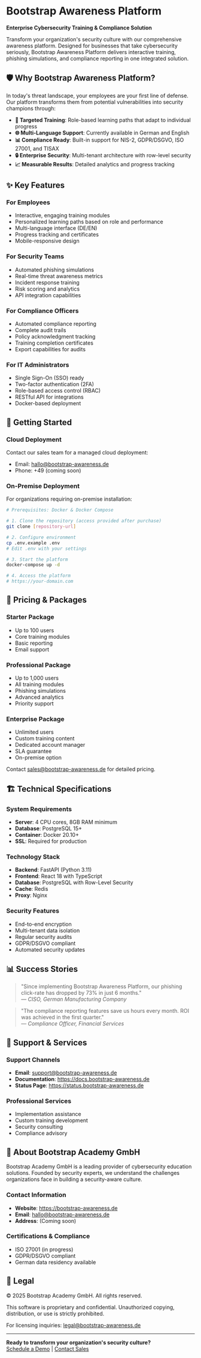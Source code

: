 # Bootstrap Awareness Platform

**Enterprise Cybersecurity Training & Compliance Solution**

Transform your organization's security culture with our comprehensive awareness platform. Designed for businesses that take cybersecurity seriously, Bootstrap Awareness Platform delivers interactive training, phishing simulations, and compliance reporting in one integrated solution.

## 🛡️ Why Bootstrap Awareness Platform?

In today's threat landscape, your employees are your first line of defense. Our platform transforms them from potential vulnerabilities into security champions through:

- **🎯 Targeted Training**: Role-based learning paths that adapt to individual progress
- **🌐 Multi-Language Support**: Currently available in German and English
- **📊 Compliance Ready**: Built-in support for NIS-2, GDPR/DSGVO, ISO 27001, and TISAX
- **🔒 Enterprise Security**: Multi-tenant architecture with row-level security
- **📈 Measurable Results**: Detailed analytics and progress tracking

## ✨ Key Features

### For Employees
- Interactive, engaging training modules
- Personalized learning paths based on role and performance
- Multi-language interface (DE/EN)
- Progress tracking and certificates
- Mobile-responsive design

### For Security Teams
- Automated phishing simulations
- Real-time threat awareness metrics
- Incident response training
- Risk scoring and analytics
- API integration capabilities

### For Compliance Officers
- Automated compliance reporting
- Complete audit trails
- Policy acknowledgment tracking
- Training completion certificates
- Export capabilities for audits

### For IT Administrators
- Single Sign-On (SSO) ready
- Two-factor authentication (2FA)
- Role-based access control (RBAC)
- RESTful API for integrations
- Docker-based deployment

## 🚀 Getting Started

### Cloud Deployment
Contact our sales team for a managed cloud deployment:
- Email: hallo@bootstrap-awareness.de
- Phone: +49 (coming soon)

### On-Premise Deployment
For organizations requiring on-premise installation:

```bash
# Prerequisites: Docker & Docker Compose

# 1. Clone the repository (access provided after purchase)
git clone [repository-url]

# 2. Configure environment
cp .env.example .env
# Edit .env with your settings

# 3. Start the platform
docker-compose up -d

# 4. Access the platform
# https://your-domain.com
```

## 💼 Pricing & Packages

### Starter Package
- Up to 100 users
- Core training modules
- Basic reporting
- Email support

### Professional Package
- Up to 1,000 users
- All training modules
- Phishing simulations
- Advanced analytics
- Priority support

### Enterprise Package
- Unlimited users
- Custom training content
- Dedicated account manager
- SLA guarantee
- On-premise option

Contact sales@bootstrap-awareness.de for detailed pricing.

## 🏗️ Technical Specifications

### System Requirements
- **Server**: 4 CPU cores, 8GB RAM minimum
- **Database**: PostgreSQL 15+
- **Container**: Docker 20.10+
- **SSL**: Required for production

### Technology Stack
- **Backend**: FastAPI (Python 3.11)
- **Frontend**: React 18 with TypeScript
- **Database**: PostgreSQL with Row-Level Security
- **Cache**: Redis
- **Proxy**: Nginx

### Security Features
- End-to-end encryption
- Multi-tenant data isolation
- Regular security audits
- GDPR/DSGVO compliant
- Automated security updates

## 📊 Success Stories

> "Since implementing Bootstrap Awareness Platform, our phishing click-rate has dropped by 73% in just 6 months."  
> — *CISO, German Manufacturing Company*

> "The compliance reporting features save us hours every month. ROI was achieved in the first quarter."  
> — *Compliance Officer, Financial Services*

## 🤝 Support & Services

### Support Channels
- **Email**: support@bootstrap-awareness.de
- **Documentation**: https://docs.bootstrap-awareness.de
- **Status Page**: https://status.bootstrap-awareness.de

### Professional Services
- Implementation assistance
- Custom training development
- Security consulting
- Compliance advisory

## 🏢 About Bootstrap Academy GmbH

Bootstrap Academy GmbH is a leading provider of cybersecurity education solutions. Founded by security experts, we understand the challenges organizations face in building a security-aware culture.

### Contact Information
- **Website**: https://bootstrap-awareness.de
- **Email**: hallo@bootstrap-awareness.de
- **Address**: (Coming soon)

### Certifications & Compliance
- ISO 27001 (in progress)
- GDPR/DSGVO compliant
- German data residency available

## 📄 Legal

© 2025 Bootstrap Academy GmbH. All rights reserved.

This software is proprietary and confidential. Unauthorized copying, distribution, or use is strictly prohibited.

For licensing inquiries: legal@bootstrap-awareness.de

---

**Ready to transform your organization's security culture?**  
[Schedule a Demo](https://bootstrap-awareness.de/demo) | [Contact Sales](mailto:sales@bootstrap-awareness.de)